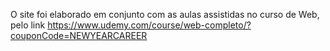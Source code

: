 O site foi elaborado em conjunto com as aulas assistidas no curso de Web, pelo link <https://www.udemy.com/course/web-completo/?couponCode=NEWYEARCAREER>
